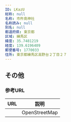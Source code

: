 ```yaml
---
ID: LKazU
総称: null
名称: 市杵島神社
名称読み: null
別名: null
都道府県: 東京都
区域: 練馬区
緯度: 35.7481219
経度: 139.6196409
郵便番号: 1770033
住所: 東京都練馬区高野台２丁目２７
---
```


## その他

### 参考URL

| URL | 説明          |
| --- | ------------- |
|     | OpenStreetMap |

